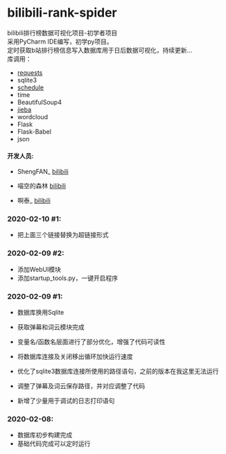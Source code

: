 # bilibili-rank-spider
bilibili排行榜数据可视化项目-初学者项目  
采用PyCharm IDE编写，初学py项目。  
定时获取b站排行榜信息写入数据库用于日后数据可视化，持续更新...  
库调用：
 - [requests](https://github.com/psf/requests "Github")
 - sqlite3
 - [schedule](https://github.com/dbader/schedule "Github")
 - time
 - BeautifulSoup4
 - [jieba](https://github.com/LiveMirror/jieba "Github")
 - wordcloud
 - Flask
 - Flask-Babel
 - json

#### 开发人员:  
 - ShengFAN_ [bilibili](https://space.bilibili.com/496636524 "前往他的bilibili")

 - 喵空的森林 [bilibili](https://space.bilibili.com/34476349 "前往他的bilibili")

 - 啊泰_ [bilibili](https://space.bilibili.com/23106193 "前往他的bilibili")

### 2020-02-10 #1:
 - 把上面三个链接替换为超链接形式


### 2020-02-09 #2:
 - 添加WebUI模块
 - 添加startup_tools.py，一键开启程序


### 2020-02-09 #1:  
 - 数据库换用Sqlite  
 - 获取弹幕和词云模块完成  


 - 变量名/函数名层面进行了部分优化，增强了代码可读性
 - 将数据库连接及关闭移出循环加快运行速度
 - 优化了sqlite3数据库连接所使用的路径语句，之前的版本在我这里无法运行
 - 调整了弹幕及词云保存路径，并对应调整了代码
 - 新增了少量用于调试的日志打印语句


### 2020-02-08:  
 - 数据库初步构建完成   
 - 基础代码完成可以定时运行  
